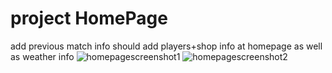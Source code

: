 # project HomePage

add previous match info
should add players+shop info at homepage as well as weather info
![homepagescreenshot1](https://user-images.githubusercontent.com/36894305/39476584-6d79db90-4d2a-11e8-8fb1-cd17ecb2e952.JPG)
![homepagescreenshot2](https://user-images.githubusercontent.com/36894305/39476589-6eba6d26-4d2a-11e8-8a25-cc870974452d.JPG)
